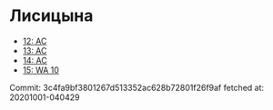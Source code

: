 # Лисицына
- [12: AC](12.md)
- [13: AC](13.md)
- [14: AC](14.md)
- [15: WA 10](15.md)

Commit: 3c4fa9bf3801267d513352ac628b72801f26f9af
 fetched at: 20201001-040429
